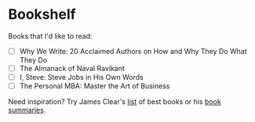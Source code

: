 # Bookshelf

Books that I'd like to read:
- [ ] Why We Write: 20 Acclaimed Authors on How and Why They Do What They Do
- [ ] The Almanack of Naval Ravikant
- [ ] I, Steve: Steve Jobs in His Own Words
- [ ] The Personal MBA: Master the Art of Business

Need inspiration? Try James Clear's [list](https://jamesclear.com/best-books) of best books or his [book summaries](https://jamesclear.com/book-summaries).